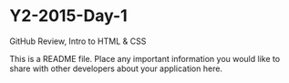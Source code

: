# Y2-2015-Day-1
GitHub Review, Intro to HTML &amp; CSS

This is a README file.  Place any important information you would like to share with other developers about your application here.
